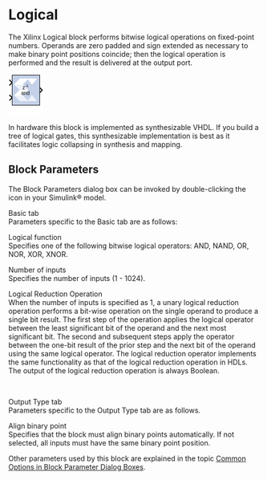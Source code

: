# Logical

The Xilinx Logical block performs bitwise logical operations on
fixed-point numbers. Operands are zero padded and sign extended as
necessary to make binary point positions coincide; then the logical
operation is performed and the result is delivered at the output port.

![](./Images/block.png)

In hardware this block is implemented as synthesizable VHDL. If you
build a tree of logical gates, this synthesizable implementation is best
as it facilitates logic collapsing in synthesis and mapping.

## Block Parameters

The Block Parameters dialog box can be invoked by double-clicking the
icon in your Simulink® model.

Basic tab  
Parameters specific to the Basic tab are as follows:

Logical function  
Specifies one of the following bitwise logical operators: AND, NAND, OR,
NOR, XOR, XNOR.

Number of inputs  
Specifies the number of inputs (1 - 1024).

Logical Reduction Operation  
When the number of inputs is specified as 1, a unary logical reduction
operation performs a bit-wise operation on the single operand to produce
a single bit result. The first step of the operation applies the logical
operator between the least significant bit of the operand and the next
most significant bit. The second and subsequent steps apply the operator
between the one-bit result of the prior step and the next bit of the
operand using the same logical operator. The logical reduction operator
implements the same functionality as that of the logical reduction
operation in HDLs. The output of the logical reduction operation is
always Boolean.

&nbsp;

Output Type tab  
Parameters specific to the Output Type tab are as follows.

Align binary point  
Specifies that the block must align binary points automatically. If not
selected, all inputs must have the same binary point position.

Other parameters used by this block are explained in the topic [Common
Options in Block Parameter Dialog
Boxes](common-options-in-block-parameter-dialog-boxes-aa1032308.html).
